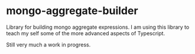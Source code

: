 # mongo-aggregate-builder
Library for building mongo aggregate expressions.  I am using this library to teach my self some of the more advanced aspects of Typescript.

Still very much a work in progress.
